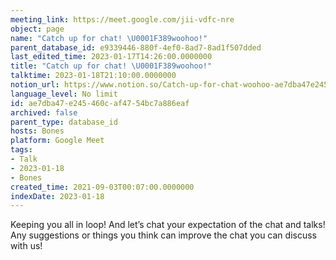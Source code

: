 ```yaml
---
meeting_link: https://meet.google.com/jii-vdfc-nre
object: page
name: "Catch up for chat! \U0001F389woohoo!"
parent_database_id: e9339446-880f-4ef0-8ad7-8ad1f507dded
last_edited_time: 2023-01-17T14:26:00.0000000
title: "Catch up for chat! \U0001F389woohoo!"
talktime: 2023-01-18T21:10:00.0000000
notion_url: https://www.notion.so/Catch-up-for-chat-woohoo-ae7dba47e245460caf4754bc7a886eaf
language_level: No limit
id: ae7dba47-e245-460c-af47-54bc7a886eaf
archived: false
parent_type: database_id
hosts: Bones
platform: Google Meet
tags:
- Talk
- 2023-01-18
- Bones
created_time: 2021-09-03T00:07:00.0000000
indexDate: 2023-01-18
---
```


Keeping you all in loop! And let’s chat your expectation of the chat and talks!
Any suggestions or things you think can improve the chat you can discuss with us!





